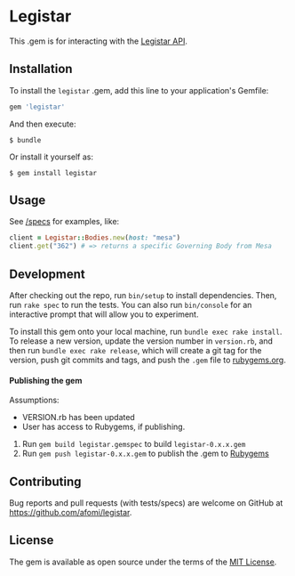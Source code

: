 # Legistar

This .gem is for interacting with the [Legistar API](https://webapi.legistar.com/Help).

## Installation

To install the `legistar` .gem, add this line to your application's Gemfile:

```ruby
gem 'legistar'
```

And then execute:

    $ bundle

Or install it yourself as:

    $ gem install legistar

## Usage

See [/specs](/spec/legistar/bodies_spec.rb) for examples, like:

```ruby
client = Legistar::Bodies.new(host: "mesa")
client.get("362") # => returns a specific Governing Body from Mesa
```

## Development

After checking out the repo, run `bin/setup` to install dependencies. Then, run `rake spec` to run the tests. You can also run `bin/console` for an interactive prompt that will allow you to experiment.

To install this gem onto your local machine, run `bundle exec rake install`. To release a new version, update the version number in `version.rb`, and then run `bundle exec rake release`, which will create a git tag for the version, push git commits and tags, and push the `.gem` file to [rubygems.org](https://rubygems.org).

#### Publishing the gem

Assumptions:

* VERSION.rb has been updated
* User has access to Rubygems, if publishing.

1. Run `gem build legistar.gemspec` to build `legistar-0.x.x.gem`
1. Run `gem push legistar-0.x.x.gem` to publish the .gem to [Rubygems](https://wwww.rubygems.org)

## Contributing

Bug reports and pull requests (with tests/specs) are welcome on GitHub at https://github.com/afomi/legistar.

## License

The gem is available as open source under the terms of the [MIT License](https://opensource.org/licenses/MIT).
